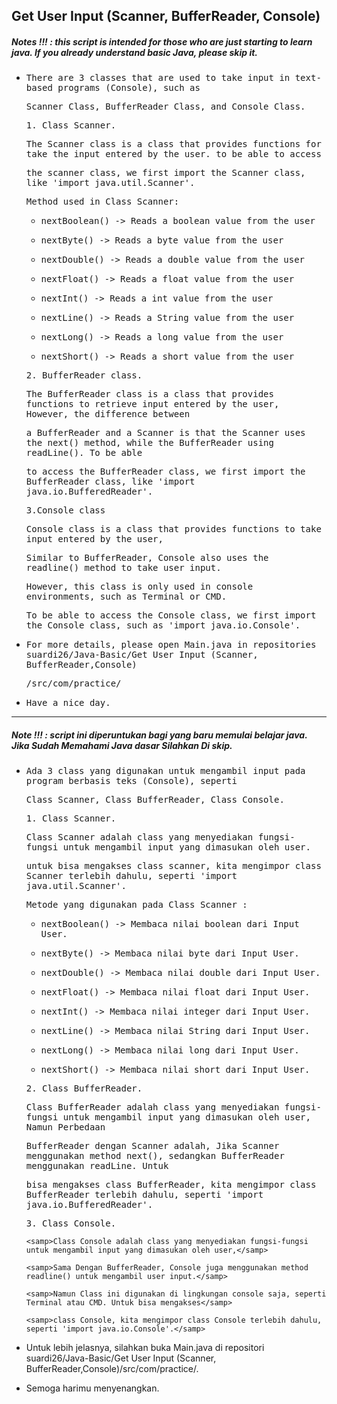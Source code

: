 ## Get User Input (Scanner, BufferReader, Console)
##### Notes !!! : this script is intended for those who are just starting to learn java. If you already understand basic Java, please skip it.

- <samp>There are 3 classes that are used to take input in text-based programs (Console), such as</samp> 
 
  <samp>Scanner Class, BufferReader Class, and Console Class.</samp>
  
    <samp>1. Class Scanner. </samp>
     
    <samp>The Scanner class is a class that provides functions for take the input entered by the user. to be able to access </samp>

    <samp>the scanner class, we first import the Scanner class, like 'import java.util.Scanner'.</samp>

    <samp>Method used in Class Scanner:

     - <samp> nextBoolean() -> Reads a boolean value from the user</samp>

     - <samp>nextByte() -> Reads a byte value from the user</samp>

     - <samp>nextDouble() -> Reads a double value from the user</samp>

     - <samp>nextFloat() -> Reads a float value from the user</samp>

     - <samp>nextInt()	-> Reads a int value from the user</samp>

     - <samp>nextLine() -> Reads a String value from the user</samp>

     - <samp>nextLong() -> Reads a long value from the user</samp>

     - <samp>nextShort() -> Reads a short value from the user</samp>
 
   <samp>2. BufferReader class.</samp>
 
   <samp>The BufferReader class is a class that provides functions to retrieve input entered by the user, However, the difference between</samp>
 
   <samp>a BufferReader and a Scanner is that the Scanner uses the next() method, while the BufferReader using readLine(). To be able</samp>
 
   <samp>to access the BufferReader class, we first import the BufferReader class, like 'import java.io.BufferedReader'.</samp>
   
   <samp>3.Console class</samp>
 
   <samp>Console class is a class that provides functions to take input entered by the user,</samp>
    
   <samp>Similar to BufferReader, Console also uses the readline() method to take user input.</samp>
 
   <samp>However, this class is only used in console environments, such as Terminal or CMD.</samp>
 
   <samp>To be able to access the Console class, we first import the Console class, such as 'import java.io.Console'.</samp>
 
- <samp>For more details, please open Main.java in repositories suardi26/Java-Basic/Get User Input (Scanner, BufferReader,Console)</samp>
 
  <samp>/src/com/practice/</samp>
     
- <samp>Have a nice day.</samp>
 
 ---
 
 ##### Note !!! : script ini diperuntukan bagi yang baru memulai belajar java. Jika Sudah Memahami Java dasar Silahkan Di skip.
         
- <samp>Ada 3 class yang digunakan untuk mengambil input pada program berbasis teks (Console), seperti</samp>
 
  <samp>Class Scanner, Class BufferReader, Class Console.</samp> 
 
    <samp>1. Class Scanner. </samp>
 
    <samp>Class Scanner adalah class yang menyediakan fungsi-fungsi untuk mengambil input yang dimasukan oleh user.</samp> 
 
    <samp>untuk bisa mengakses class scanner, kita mengimpor class Scanner terlebih dahulu, seperti 'import java.util.Scanner'.</samp>

    <samp>Metode yang digunakan pada Class Scanner :</samp>
 
     - <samp>nextBoolean() -> Membaca nilai boolean dari Input User.</samp>

     - <samp>nextByte() -> Membaca nilai byte dari Input User.</samp>

     - <samp>nextDouble() -> Membaca nilai double dari Input User.</samp>

     - <samp>nextFloat() -> Membaca nilai float dari Input User.</samp>

     - <samp>nextInt() -> Membaca nilai integer dari Input User.</samp>

     - <samp>nextLine() -> Membaca nilai String dari Input User.</samp>

     - <samp>nextLong() -> Membaca nilai long dari Input User.</samp>

     - <samp>nextShort() -> Membaca nilai short dari Input User.</samp>
 
    <samp>2. Class BufferReader.</samp>
 
    <samp>Class BufferReader adalah class yang menyediakan fungsi-fungsi untuk mengambil input yang dimasukan oleh user, Namun Perbedaan</samp>
 
    <samp>BufferReader dengan Scanner adalah, Jika Scanner menggunakan method next(), sedangkan BufferReader menggunakan readLine. Untuk</samp>
 
    <samp>bisa mengakses class BufferReader, kita mengimpor class BufferReader terlebih dahulu, seperti 'import java.io.BufferedReader'.</samp>
 
     <samp>3. Class Console. </samp>
      
      <samp>Class Console adalah class yang menyediakan fungsi-fungsi untuk mengambil input yang dimasukan oleh user,</samp>
       
      <samp>Sama Dengan BufferReader, Console juga menggunakan method readline() untuk mengambil user input.</samp>
       
      <samp>Namun Class ini digunakan di lingkungan console saja, seperti Terminal atau CMD. Untuk bisa mengakses</samp>
       
      <samp>class Console, kita mengimpor class Console terlebih dahulu, seperti 'import java.io.Console'.</samp>
       
- </samp>Untuk lebih jelasnya, silahkan buka Main.java di repositori suardi26/Java-Basic/Get User Input (Scanner, BufferReader,Console)/src/com/practice/.</samp>

- </samp>Semoga harimu menyenangkan.</samp>

 
    
